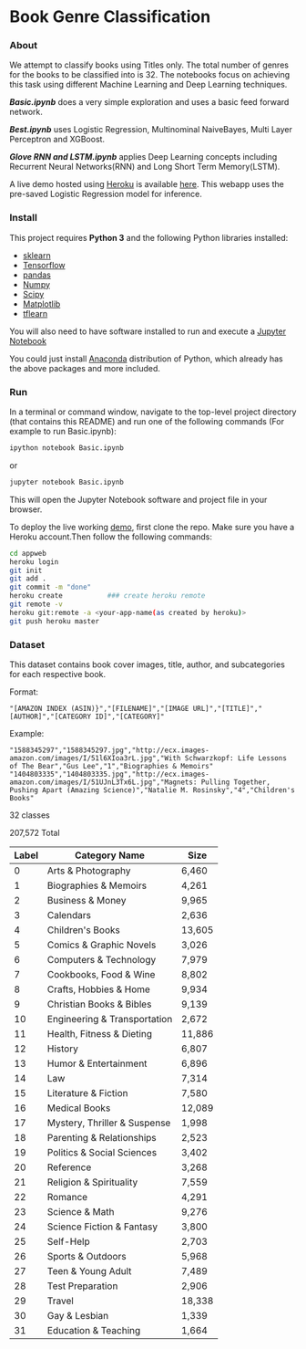 # Book Genre Classification
 

### About 

We attempt to classify books using Titles only. The total number of genres for the books to be classified into is 32. The notebooks focus on achieving this task using different Machine Learning and Deep Learning techniques. 

**_Basic.ipynb_** does a very simple exploration and uses a basic feed forward network.

**_Best.ipynb_** uses Logistic Regression, Multinominal NaiveBayes, Multi Layer Perceptron and XGBoost.

**_Glove RNN and LSTM.ipynb_** applies Deep Learning concepts including Recurrent Neural Networks(RNN) and Long Short Term Memory(LSTM).

A live demo hosted using [Heroku](https://heroku.com) is available [here](https://book-genre-classification.herokuapp.com). This webapp uses the pre-saved Logistic Regression model for inference.  

### Install 

This project requires **Python 3** and the following Python libraries installed:

- [sklearn](http://scikit-learn.com/)
- [Tensorflow](http://tensorflow.org/)
- [pandas](pandas.pydata.org/)
- [Numpy](http://numpy.org/)
- [Scipy](http://scipy.org/)
- [Matplotlib](https://matplotlib.org/) 
- [tflearn](https://tflearn.org/)



You will also need to have software installed to run and execute a [Jupyter Notebook](http://ipython.org/notebook.html)

You could just install [Anaconda](http://continuum.io/downloads) distribution of Python, which already has the above packages and more included. 


### Run

In a terminal or command window, navigate to the top-level project directory  (that contains this README) and run one of the following commands (For example to run Basic.ipynb):


```bash
ipython notebook Basic.ipynb
```  
or
```bash
jupyter notebook Basic.ipynb
```

This will open the Jupyter Notebook software and project file in your browser.


To deploy the live working [demo](https://book-genre-classification.herokuapp.com), first clone the repo. Make sure you have a Heroku account.Then follow the following commands:

```bash
cd appweb
heroku login
git init
git add .
git commit -m "done"
heroku create    		### create heroku remote
git remote -v 
heroku git:remote -a <your-app-name(as created by heroku)>
git push heroku master
``` 


### Dataset

This dataset contains book cover images, title, author, and subcategories for each respective book.

Format:
```
"[AMAZON INDEX (ASIN)}","[FILENAME]","[IMAGE URL]","[TITLE]","[AUTHOR]","[CATEGORY ID]","[CATEGORY]"
```

Example:
```
"1588345297","1588345297.jpg","http://ecx.images-amazon.com/images/I/51l6XIoa3rL.jpg","With Schwarzkopf: Life Lessons of The Bear","Gus Lee","1","Biographies & Memoirs"
"1404803335","1404803335.jpg","http://ecx.images-amazon.com/images/I/51UJnL3Tx6L.jpg","Magnets: Pulling Together, Pushing Apart (Amazing Science)","Natalie M. Rosinsky","4","Children's Books"
```

32 classes

207,572 Total

|Label|Category Name|Size|
|---|---|---|
|0|Arts & Photography|6,460|
|1|Biographies & Memoirs|4,261|
|2|Business & Money|9,965|
|3|Calendars|2,636|
|4|Children's Books|13,605|
|5|Comics & Graphic Novels|3,026|
|6|Computers & Technology|7,979|
|7|Cookbooks, Food & Wine|8,802|
|8|Crafts, Hobbies & Home|9,934|
|9|Christian Books & Bibles|9,139|
|10|Engineering & Transportation|2,672|
|11|Health, Fitness & Dieting|11,886|
|12|History|6,807|
|13|Humor & Entertainment|6,896|
|14|Law|7,314|
|15|Literature & Fiction|7,580|
|16|Medical Books|12,089|
|17|Mystery, Thriller & Suspense|1,998|
|18|Parenting & Relationships|2,523|
|19|Politics & Social Sciences|3,402|
|20|Reference|3,268|
|21|Religion & Spirituality|7,559|
|22|Romance|4,291|
|23|Science & Math|9,276|
|24|Science Fiction & Fantasy|3,800|
|25|Self-Help|2,703|
|26|Sports & Outdoors|5,968|
|27|Teen & Young Adult|7,489|
|28|Test Preparation|2,906|
|29|Travel|18,338|
|30|Gay & Lesbian|1,339|
|31|Education & Teaching|1,664|
